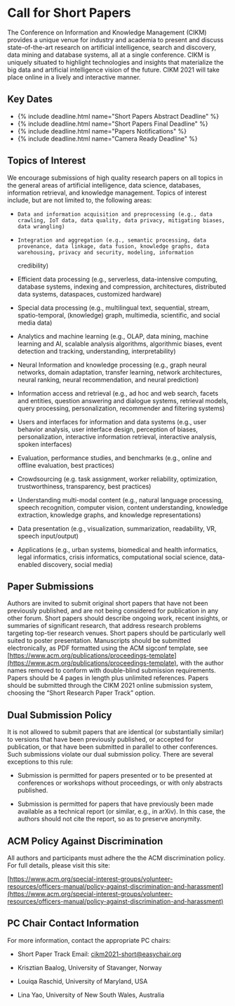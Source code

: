 # Call for Short Papers

The Conference on Information and Knowledge Management (CIKM) provides a unique venue for industry and academia to present and discuss state-of-the-art research on artificial intelligence, search and discovery, data mining and database systems, all at a single conference. CIKM is uniquely situated to highlight technologies and insights that materialize the big data and artificial intelligence vision of the future. CIKM 2021 will take place online in a lively and interactive manner. 

## Key Dates

<ul>
<li>{% include deadline.html name="Short Papers Abstract Deadline" %}</li>
<li>{% include deadline.html name="Short Papers Final Deadline" %}</li>
<li>{% include deadline.html name="Papers Notifications" %}</li>
<li>{% include deadline.html name="Camera Ready Deadline" %}</li>
</ul>

## Topics of Interest

We encourage submissions of high quality research papers on all topics in the general areas of artificial intelligence, data science, databases, information retrieval, and knowledge management. Topics of interest include, but are not limited to, the following areas:


*     Data and information acquisition and preprocessing (e.g., data crawling, IoT data, data quality, data privacy, mitigating biases, data wrangling)

*     Integration and aggregation (e.g., semantic processing, data provenance, data linkage, data fusion, knowledge graphs, data warehousing, privacy and security, modeling, information 
  credibility)

*    Efficient data processing (e.g., serverless, data-intensive computing, database systems, indexing and compression, architectures, distributed data systems, dataspaces, customized hardware)

*    Special data processing (e.g., multilingual text, sequential, stream, spatio-temporal, (knowledge) graph, multimedia, scientific, and social media data)

*    Analytics and machine learning (e.g., OLAP, data mining, machine learning and AI, scalable analysis algorithms, algorithmic biases, event detection and tracking, understanding, interpretability)

*    Neural Information and knowledge processing (e.g., graph neural networks, domain adaptation, transfer learning, network architectures, neural ranking, neural recommendation, and neural prediction)

*    Information access and retrieval (e.g., ad hoc and web search, facets and entities, question answering and dialogue systems, retrieval models, query processing, personalization, recommender and filtering systems)

*    Users and interfaces for information and data systems (e.g., user behavior analysis, user interface design, perception of biases, personalization, interactive information retrieval, interactive analysis, spoken interfaces)

*    Evaluation, performance studies, and benchmarks (e.g., online and offline evaluation,  best practices)

*    Crowdsourcing (e.g. task assignment, worker reliability, optimization, trustworthiness, transparency, best practices)

*    Understanding multi-modal content (e.g., natural language processing, speech recognition, computer vision, content understanding, knowledge extraction, knowledge graphs, and knowledge representations)

* Data presentation (e.g., visualization, summarization, readability, VR, speech input/output)

* Applications (e.g., urban systems, biomedical and health informatics, legal informatics, crisis informatics, computational social science, data-enabled discovery, social media)

## Paper Submissions

Authors are invited to submit original short papers that have not been previously published, and are not being considered for publication in any other forum. Short papers should describe ongoing work, recent insights, or summaries of significant research, that address research problems targeting top-tier research venues. Short papers should be particularly well suited to poster presentation.
Manuscripts should be submitted electronically, as PDF formatted using the ACM sigconf template, see [https://www.acm.org/publications/proceedings-template](https://www.acm.org/publications/proceedings-template), with the author names removed to conform with double-blind submission requirements. Papers should be 4 pages in length plus unlimited references. Papers should be submitted through the CIKM 2021 online submission system, choosing the “Short Research Paper Track” option. 

## Dual Submission Policy

It is not allowed to submit papers that are identical (or substantially similar) to versions that have been previously published, or accepted for publication, or that have been submitted in parallel to other conferences. Such submissions violate our dual submission policy. There are several exceptions to this rule:


* Submission is permitted for papers presented or to be presented at conferences or workshops without proceedings, or with only abstracts published.

* Submission is permitted for papers that have previously been made available as a technical report (or similar, e.g., in arXiv). In this case, the authors should not cite the report, so as to preserve anonymity.

## ACM Policy Against Discrimination

All authors and participants must adhere the the ACM discrimination policy. For full details, please visit this site:

[https://www.acm.org/special-interest-groups/volunteer-resources/officers-manual/policy-against-discrimination-and-harassment](https://www.acm.org/special-interest-groups/volunteer-resources/officers-manual/policy-against-discrimination-and-harassment)

## PC Chair Contact Information

For more information, contact the appropriate PC chairs:
 - Short Paper Track Email: [cikm2021-short@easychair.org](mailto:cikm2021-short@easychair.org)
 
 - Krisztian Baalog, University of Stavanger, Norway
 - Louiqa Raschid, University of Maryland, USA
 - Lina Yao, University of New South Wales, Australia
